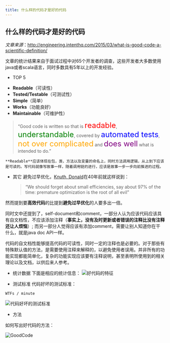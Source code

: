 ```yaml
---
title: 什么样的代码才是好的代码
---
```


## 什么样的代码才是好的代码

*文章来源*：http://engineering.intenthq.com/2015/03/what-is-good-code-a-scientific-definition/

文章的统计结果来自于面试过程中对65个开发者的调查，这些开发者大多数使用java或者scala语言，同时多数具有5年以上的开发经验。

*  TOP 5
  + **Readable**（可读性）
  + **Tested/Testable**（可测试性）
  + **Simple**（简单）
  + **Works**（功能良好）
  + **Maintainable**（可维护性）

 > “Good code is written so that is <font size="5" color="red">readable</font>, <font size="5" color="green">understandable</font>, covered by <font size="5" color="blue">automated tests</font>, <font size="5" color="orange">not over complicated</font> and <font size="5" color="purple">does well</font> what is intended to do.”
    
	**Readable**应该体现在包，类，方法以及变量的命名上，同时方法调用逻辑，从上到下应该是可读的。写代码就像写故事一样，随着调用链的进行，应该是故事一步一步向前推进的过程。

* 其它
避免过早优化，[Knuth, Donald](http://en.wikipedia.org/wiki/Donald_Knuth)在40年前就这样说到： 
	> “We should forget about small efficiencies, say about 97% of the time: premature optimization is the root of all evil”

然而提到要**高效代码**的比提到**避免过早优化**的人要多出一倍。

 同时文中还提到了，self-document和comment，一部分人认为应该代码应该具有自文档性，不应该添加注释（**事实上，没有及时更新或者错误的注释比没有注释还让人烦恼**）; 而另一部分人觉得应该有添加comment，需要让别人知道你在干什么，就是java doc API一样。

 代码的自文档性能够提高代码的可读性，同时一定的注释也是必要的。对于那些有特殊默认值的方法，是需要使用注释来解释的，以避免使用者误用。并非所有的功能实现都能简单化，复杂的功能实现应该要有注释说明，甚至表明所使用到的相关理论以及文档，以供后来人参考。
  
*  统计数据
  下面是相应的统计信息：
  ![好代码的特征](https://github.com/hongbing/hongbing.github.io/tree/master/images/tatistics.png)

* 测试标准
代码好坏的测试标准：
```
WTFs / minute
```  

![代码好坏的测试标准](https://github.com/hongbing/hongbing.github.io/tree/master/images/standofgoodcode.png)

* 方法
 
如何写出好代码的方法：

![GoodCode](https://github.com/hongbing/hongbing.github.io/tree/master/images/good_code.png)
